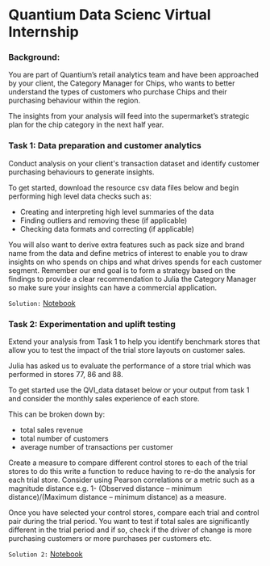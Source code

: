 # Quantium Data Scienc Virtual Internship

### Background:
You are part of Quantium’s retail analytics team and have been approached by your client, the Category Manager for Chips, who wants to better understand the types of customers who purchase Chips and their purchasing behaviour within the region.

The insights from your analysis will feed into the supermarket’s strategic plan for the chip category in the next half year.


### Task 1: Data preparation and customer analytics

Conduct analysis on your client's transaction dataset and identify customer purchasing behaviours to generate insights.


To get started, download the resource csv data files below and begin performing high level data checks such as:

- Creating and interpreting high level summaries of the data
- Finding outliers and removing these (if applicable)
- Checking data formats and correcting (if applicable)


You will also want to derive extra features such as pack size and brand name from the data and define metrics of interest to enable you to draw insights on who spends on chips and what drives spends for each customer segment. Remember our end goal is to form a strategy based on the findings to provide a clear recommendation to Julia the Category Manager so make sure your insights can have a commercial application.

`Solution:` [Notebook](https://github.com/SanjayShetty01/Quantium_Data_Science_Virtual_Internship/blob/main/QVI_Data_Science_in_R(Task_1).ipynb)


### Task 2: Experimentation and uplift testing

Extend your analysis from Task 1 to help you identify benchmark stores that allow you to test the impact of the trial store layouts on customer sales.

Julia has asked us to evaluate the performance of a store trial which was performed in stores 77, 86 and 88.

To get started use the QVI_data dataset below or your output from task 1 and consider the monthly sales experience of each store. 

This can be broken down by:

- total sales revenue 
- total number of customers
- average number of transactions per customer


Create a measure to compare different control stores to each of the trial stores to do this write a function to reduce having to re-do the analysis for each trial store. Consider using Pearson correlations or a metric such as a magnitude distance e.g. 1- (Observed distance – minimum distance)/(Maximum distance – minimum distance) as a measure.


Once you have selected your control stores, compare each trial and control pair during the trial period. You want to test if total sales are significantly different in the trial period and if so, check if the driver of change is more purchasing customers or more purchases per customers etc.

`Solution 2:` [Notebook](https://github.com/SanjayShetty01/Quantium_Data_Science_Virtual_Internship/blob/main/QVI_Data_Science_in_R(Task_1).ipynb)
